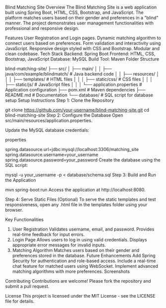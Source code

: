 Blind Matching Site
Overview
The Blind Matching Site is a web application built using Spring Boot, HTML, CSS, Bootstrap, and JavaScript. The platform matches users based on their gender and preferences in a "blind" manner. The project demonstrates user management functionalities with professional and responsive design.

Features
User Registration and Login pages.
Dynamic matching algorithm to connect users based on preferences.
Form validation and interactivity using JavaScript.
Responsive design styled with CSS and Bootstrap.
Modular and clean codebase.
Tech Stack
Backend: Spring Boot
Frontend: HTML, CSS, Bootstrap, JavaScript
Database: MySQL
Build Tool: Maven
Folder Structure

blind-matching-site/
├── src/
│   ├── main/
│   │   ├── java/com/example/blindmatch/   # Java backend code
│   │   ├── resources/
│   │   │   ├── templates/                # HTML files
│   │   │   ├── static/css/               # CSS files
│   │   │   ├── static/js/                # JavaScript files
│   │   │   └── application.properties    # Application configuration
├── pom.xml                               # Maven dependencies
├── README.md                             # Documentation
└── database/                             # SQL script for database setup
Setup Instructions
Step 1: Clone the Repository

git clone https://github.com/your-username/blind-matching-site.git
cd blind-matching-site
Step 2: Configure the Database
Open src/main/resources/application.properties.

Update the MySQL database credentials:

properties

spring.datasource.url=jdbc:mysql://localhost:3306/matching_site
spring.datasource.username=your_username
spring.datasource.password=your_password
Create the database using the SQL script:



mysql -u your_username -p < database/schema.sql
Step 3: Build and Run the Application


mvn spring-boot:run
Access the application at http://localhost:8080.

Step 4: Serve Static Files (Optional)
To serve the static templates and test responsiveness, open any .html file in the templates folder using your browser.

Key Functionalities
1. User Registration
Validates username, email, and password.
Provides real-time feedback for input errors.
2. Login Page
Allows users to log in using valid credentials.
Displays appropriate error messages for invalid inputs.
3. Matching Algorithm
Matches users based on their gender and preferences stored in the database.
Future Enhancements
Add Spring Security for authentication and role-based access.
Include a real-time chat feature for matched users using WebSocket.
Implement advanced matching algorithms with more preferences.
Screenshots
<Add screenshots of your app here to make the README visually appealing.>
Contributing
Contributions are welcome! Please fork the repository and submit a pull request.

License
This project is licensed under the MIT License - see the LICENSE file for details.

